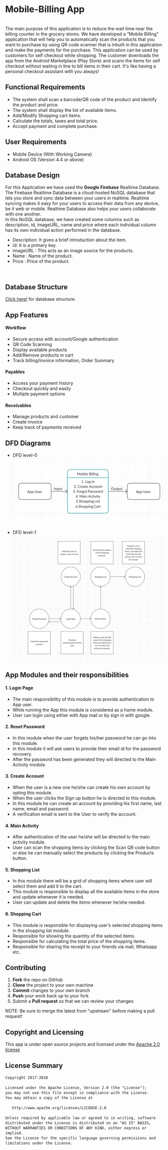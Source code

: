 # Mobile-Billing App
<br>
The main purpose of this application is to reduce the wait time near the billing counter in the grocery stores. We have developed a “Mobile Billing” application that will help you to automatically scan the products that you want to purchase by using QR code scanner that is inbuilt in this application and make the payments for the purchase. This application can be used by customers for self checkout while shopping. The customer downloads the app from the Android Marketplace (Play Store) and scans the items for self checkout without waiting in line to bill items in their cart. It's like having a personal checkout assistant with you always!

<br>

Functional Requirements
------------

- The system shall scan a barcode/QR code of the product and Identify the product and price.
- The system shall display the list of available items.
- Add/Modify Shopping cart items.
- Calculate the totals, taxes and total price.
- Accept payment and complete purchase.

User Requirements
------------

- Mobile Device (With Working Camera)
- Android OS (Version 4.4 or above)

Database Design
------------

For this Application we have used the **Google Firebase** Realtime Database. The Firebase Realtime Database is a cloud-hosted NoSQL database that lets you store and sync data between your users in realtime. Realtime syncing makes it easy for your users to access their data from any device, be it web or mobile. Realtime Database also helps your users collaborate with one another. 
<br>
In this NoSQL database, we have created some columns such as description, id, imageURL, name and price where each individual column has its own individual action performed in the database.
<br>
- Description:  It gives a brief introduction about the item.
- id: It is a primary key.
- imageURL : This acts as an image source for the products.
- Name : Name of the product.
- Price : Price of the product.
<br>

Database Structure
------------
<a href="https://github.com/Charan16597/Mobile-Billing/blob/master/Database.png">Click here!</a> for database structure.


App Features
------------

#### Workflow

- Secure access with account/Google authentication
- QR Code Scanning
- Display available products
- Add/Remove products in cart
- Track billing/invoice information, Order Summary

#### Payables

- Access your payment history
- Checkout quickly and easily
- Multiple payment options

#### Receivables

- Manage products and customer
- Create invoice
- Keep track of payments received

DFD Diagrams
------------

- DFD level-0
![Image](DFD-0.jpg)

- DFD level-1
![Image1](DFD-1.jpg)


App Modules and their responsibilities
------------


#### 1. Login Page

- The main responsibility of this module is to provide authentication to App user.
- While running the App this module is considered as a home module.
- User can login using either with App mail or by sign in with google.

#### 2. Reset Password

- In this module when the user forgets his/her password he can go into this module.
- In this module it will ask users to provide their email id for the password recovery.
- After the password has been generated they will directed to the Main Activity module.

#### 3. Create Account

- When the user is a new one he/she can create his own account by opting this module.
- When the user clicks the Sign up button he is directed to this module.
- In this module he can create an account by providing his first name, last name, email and password.
- A verification email is sent to the User to verify the account.

#### 4. Main Activity

- After authentication of the user he/she will be directed to the main activity module.
- User can scan the shopping items by clicking the Scan QR code button or else he can manually select the products by clicking   the Products button.

#### 5. Shopping List

- In this module there will be a grid of shopping items where user will select them and add it to the cart.
- This module is responsible to display all the available items in the store and update whenever it is needed. 
- User can update and delete the items whenever he/she needed.

#### 6. Shopping Cart

- This module is responsible for displaying user’s selected shopping items in the shopping list module.
- Responsible for showing the quantity of the selected items.
- Responsible for calculating the total price of the shopping items.
- Responsible for sharing the receipt to your friends via mail, Whatsapp etc.


Contributing
------------

 1. **Fork** the repo on GitHub
 2. **Clone** the project to your own machine
 3. **Commit** changes to your own branch
 4. **Push** your work back up to your fork
 5. Submit a **Pull request** so that we can review your changes

NOTE: Be sure to merge the latest from "upstream" before making a pull request!

Copyright and Licensing
-----------------------

This app is under open source projects and licensed under the [Apache 2.0 license](http://www.apache.org/licenses/LICENSE-2.0)


## License Summary

```
Copyright 2017-2018

Licensed under the Apache License, Version 2.0 (the "License");
you may not use this file except in compliance with the License.
You may obtain a copy of the License at

   http://www.apache.org/licenses/LICENSE-2.0

Unless required by applicable law or agreed to in writing, software
distributed under the License is distributed on an "AS IS" BASIS,
WITHOUT WARRANTIES OR CONDITIONS OF ANY KIND, either express or implied.
See the License for the specific language governing permissions and
limitations under the License.
```















